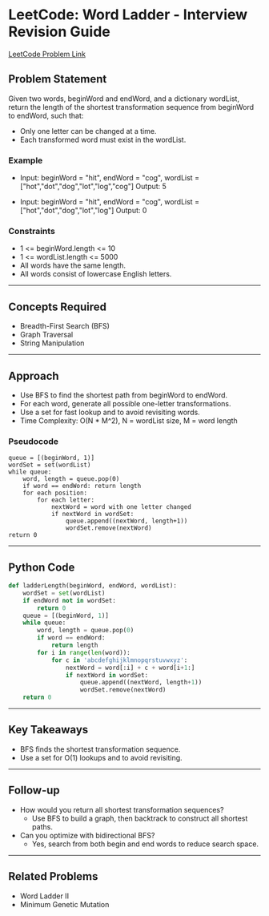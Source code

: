 # LeetCode: Word Ladder - Interview Revision Guide

[LeetCode Problem Link](https://leetcode.com/problems/word-ladder/description/)

## Problem Statement
Given two words, beginWord and endWord, and a dictionary wordList, return the length of the shortest transformation sequence from beginWord to endWord, such that:
- Only one letter can be changed at a time.
- Each transformed word must exist in the wordList.

### Example
- Input: beginWord = "hit", endWord = "cog", wordList = ["hot","dot","dog","lot","log","cog"]
  Output: 5

- Input: beginWord = "hit", endWord = "cog", wordList = ["hot","dot","dog","lot","log"]
  Output: 0

### Constraints
- 1 <= beginWord.length <= 10
- 1 <= wordList.length <= 5000
- All words have the same length.
- All words consist of lowercase English letters.

---

## Concepts Required
- Breadth-First Search (BFS)
- Graph Traversal
- String Manipulation

---

## Approach
- Use BFS to find the shortest path from beginWord to endWord.
- For each word, generate all possible one-letter transformations.
- Use a set for fast lookup and to avoid revisiting words.
- Time Complexity: O(N * M^2), N = wordList size, M = word length

### Pseudocode
```
queue = [(beginWord, 1)]
wordSet = set(wordList)
while queue:
    word, length = queue.pop(0)
    if word == endWord: return length
    for each position:
        for each letter:
            nextWord = word with one letter changed
            if nextWord in wordSet:
                queue.append((nextWord, length+1))
                wordSet.remove(nextWord)
return 0
```

---

## Python Code
```python
def ladderLength(beginWord, endWord, wordList):
    wordSet = set(wordList)
    if endWord not in wordSet:
        return 0
    queue = [(beginWord, 1)]
    while queue:
        word, length = queue.pop(0)
        if word == endWord:
            return length
        for i in range(len(word)):
            for c in 'abcdefghijklmnopqrstuvwxyz':
                nextWord = word[:i] + c + word[i+1:]
                if nextWord in wordSet:
                    queue.append((nextWord, length+1))
                    wordSet.remove(nextWord)
    return 0
```

---

## Key Takeaways
- BFS finds the shortest transformation sequence.
- Use a set for O(1) lookups and to avoid revisiting.

---

## Follow-up
- How would you return all shortest transformation sequences?
  - Use BFS to build a graph, then backtrack to construct all shortest paths.
- Can you optimize with bidirectional BFS?
  - Yes, search from both begin and end words to reduce search space.

---

## Related Problems
- Word Ladder II
- Minimum Genetic Mutation
